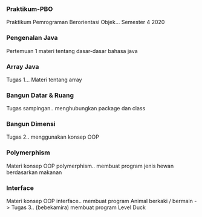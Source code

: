 ### Praktikum-PBO

Praktikum Pemrograman Berorientasi Objek... Semester 4 2020

### Pengenalan Java

Pertemuan 1 materi tentang dasar-dasar bahasa java

### Array Java

Tugas 1... Materi tentang array

### Bangun Datar & Ruang

Tugas sampingan.. menghubungkan package dan class

### Bangun Dimensi

Tugas 2.. menggunakan konsep OOP

### Polymerphism

Materi konsep OOP polymerphism.. membuat program jenis hewan berdasarkan makanan

### Interface

Materi konsep OOP interface.. membuat program Animal berkaki / bermain
-> Tugas 3.. (bebekamira) membuat program Level Duck
